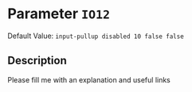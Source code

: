 # Parameter `IO12`
Default Value: `input-pullup disabled 10 false false`

## Description
Please fill me with an explanation and useful links

